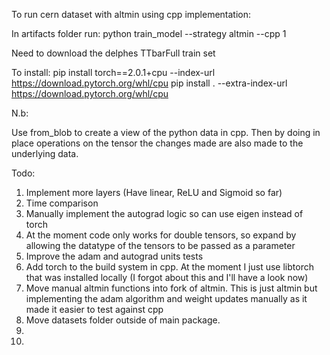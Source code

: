 To run cern dataset with altmin using cpp implementation:

In artifacts folder run: python train_model --strategy altmin --cpp 1

Need to download the delphes TTbarFull train set

To install:
    pip install torch==2.0.1+cpu --index-url https://download.pytorch.org/whl/cpu
    pip install . --extra-index-url https://download.pytorch.org/whl/cpu

N.b:

Use from_blob to create a view of the python data in cpp. Then by doing in place operations on the tensor the changes made are also made to the underlying data. 
		
Todo:

1) Implement more layers (Have linear, ReLU and Sigmoid so far)
2) Time comparison 
3) Manually implement the autograd logic so can use eigen instead of torch 
4) At the moment code only works for double tensors, so expand by allowing the datatype of the tensors to be passed as a parameter 
5) Improve the adam and autograd units tests 
6) Add torch to the build system in cpp. At the moment I just use libtorch that was installed locally (I forgot about this and I'll have a look now)
7) Move manual altmin functions into fork of altmin. This is just altmin but implementing the adam algorithm and weight updates manually as it made it easier to test against cpp
8) Move datasets folder outside of main package.
9)
10)
